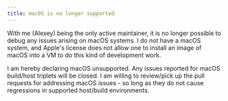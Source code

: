 ```yaml
---
title: macOS is no longer supported
---
```

With me (Alexey) being the only active maintainer, it is no longer possible
to debug any issues arising on macOS systems. I do not have a macOS system, and
Apple's license does not allow one to install an image of macOS into a VM to
do this kind of development work.

I am hereby declaring macOS unsupported. Any issues reported for macOS build/host
triplets will be closed. I am willing to review/pick up the pull requests for
addressing macOS issues - so long as they do not cause regressions in supported
host/build environments.
